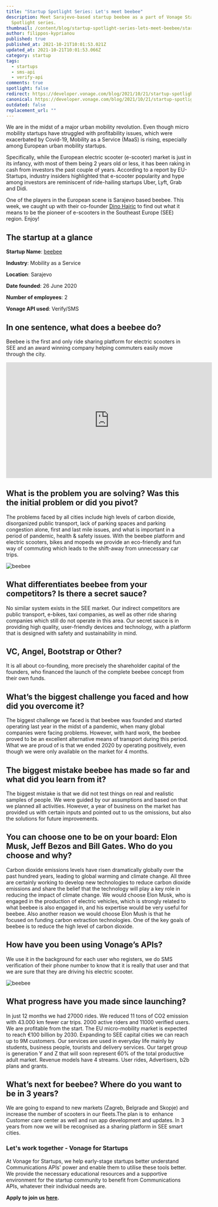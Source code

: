 ```yaml
---
title: "Startup Spotlight Series: Let's meet beebee"
description: Meet Sarajevo-based startup beebee as a part of Vonage Startup
  Spotlight series.
thumbnail: /content/blog/startup-spotlight-series-lets-meet-beebee/startups_beebee_1200x600.png
author: filippos-kyprianou
published: true
published_at: 2021-10-21T10:01:53.021Z
updated_at: 2021-10-21T10:01:53.066Z
category: startup
tags:
  - startups
  - sms-api
  - verify-api
comments: true
spotlight: false
redirect: https://developer.vonage.com/blog/2021/10/21/startup-spotlight-series-lets-meet-beebee
canonical: https://developer.vonage.com/blog/2021/10/21/startup-spotlight-series-lets-meet-beebee
outdated: false
replacement_url: ""
---
```

We are in the midst of a major urban mobility revolution. Even though micro mobility startups have struggled with profitability issues, which were exacerbated by Covid-19, Mobility as a Service (MaaS) is rising, especially among European urban mobility startups.

Specifically, while the European electric scooter (e-scooter) market is just in its infancy, with most of them being 2 years old or less, it has been raking in cash from investors the past couple of years. According to a report by EU-Startups, industry insiders highlighted that e-scooter popularity and hype among investors are reminiscent of ride-hailing startups Uber, Lyft, Grab and Didi.

One of the players in the European scene is Sarajevo based beebee. This week, we caught up with their co-founder [Dino Hajric](https://www.linkedin.com/in/dinohajric/?lipi=urn%3Ali%3Apage%3Acompanies_company_people_index%3B6a256e80-7e22-4901-94a4-4f202991fa15) to find out what it means to be the pioneer of e-scooters in the Southeast Europe (SEE) region. Enjoy!

## The startup at a glance

**Startup Name**: [beebee](http://beebee.buzz/)

**Industry**: Mobility as a Service

**Location**: Sarajevo

**Date founded**: 26 June 2020

**Number of employees**: 2

**Vonage API used**: Verify/SMS

## In one sentence, what does a beebee do?

Beebee is the first and only ride sharing platform for electric scooters in SEE and an award winning company helping commuters easily move through the city. 

<iframe src="https://www.facebook.com/plugins/video.php?height=314&href=https%3A%2F%2Fwww.facebook.com%2Fbeebee.scooter%2Fvideos%2F993328424603248%2F&show_text=false&width=560&t=0" width="560" height="314" style="border:none;overflow:hidden" scrolling="no" frameborder="0" allowfullscreen="true" allow="autoplay; clipboard-write; encrypted-media; picture-in-picture; web-share" allowFullScreen="true"></iframe>

## What is the problem you are solving? Was this the initial problem or did you pivot?

The problems faced by all cities include high levels of carbon dioxide, disorganized public transport, lack of parking spaces and parking congestion alone, first and last mile issues, and what is important in a period of pandemic, health & safety issues. With the beebee platform and electric scooters, bikes and mopeds we provide an eco-friendly and fun way of commuting which leads to the shift-away from unnecessary car trips.

![beebee](https://beebee.buzz/osoawhip/2021/06/Beebee-Oriflame-1-1200x350.jpg "beebe")

## What differentiates beebee from your competitors? Is there a secret sauce?

No similar system exists in the SEE market. Our indirect competitors are public transport, e-bikes, taxi companies, as well as other ride sharing companies which still do not operate in this area. Our secret sauce is in providing high quality, user-friendly devices and technology, with a platform that is designed with safety and sustainability in mind.

## VC, Angel, Bootstrap or Other?

It is all about co-founding, more precisely the shareholder capital of the founders, who financed the launch of the complete beebee concept from their own funds.

## What’s the biggest challenge you faced and how did you overcome it?

The biggest challenge we faced is that beebee was founded and started operating last year in the midst of a pandemic, when many global companies were facing problems. However, with hard work, the beebee proved to be an excellent alternative means of transport during this period. What we are proud of is that we ended 2020 by operating positively, even though we were only available on the market for 4 months.

## The biggest mistake beebee has made so far and what did you learn from it?

The biggest mistake is that we did not test things on real and realistic samples of people. We were guided by our assumptions and based on that we planned all activities. However, a year of business on the market has provided us with certain inputs and pointed out to us the omissions, but also the solutions for future improvements.

## You can choose one to be on your board: Elon Musk, Jeff Bezos and Bill Gates. Who do you choose and why? 

Carbon dioxide emissions levels have risen dramatically globally over the past hundred years, leading to global warming and climate change. All three are certainly working to develop new technologies to reduce carbon dioxide emissions and share the belief that the technology will play a key role in reducing the impact of climate change. We would choose Elon Musk, who is engaged in the production of electric vehicles, which is strongly related to what beebee is also engaged in, and his expertise would be very useful for beebee. Also another  reason we would choose Elon Mush is that he focused on funding carbon extraction technologies. One of the key goals of beebee is to reduce the high level of carbon dioxide.

## How have you been using Vonage’s APIs?

We use it in the background for each user who registers, we do SMS verification of their phone number to know that it is really that user and that we are sure that they are driving his electric scooter.

![beebee](https://pbs.twimg.com/media/E5SjxlLXMAQC2aQ.jpg "beebee")

## What progress have you made since launching? 

In just 12 months we had 27000 rides. We reduced 11 tons of CO2 emission with 43.000 km fewer car trips. 2000 active riders and 11000 verified users. We are profitable from the start. The EU micro-mobility market is expected to reach €100 billion by 2030. Expanding to SEE capital cities we can reach up to 9M customers. Our services are used in everyday life mainly by students, business people, tourists and delivery services. Our target group is generation Y and Z that will soon represent 60% of the total productive adult market. Revenue models have 4 streams. User rides, Advertisers, b2b plans and grants.

## What’s next for beebee? Where do you want to be in 3 years?

We are going to expand to new markets (Zagreb, Belgrade and Skopje) and increase the number of scooters in our fleets.The plan is to  enhance Customer care center as well and run app development and updates. In 3 years from now we will be recognised as a sharing platform in SEE smart cities.

### Let's work together - Vonage for Startups

At Vonage for Startups, we help early-stage startups better understand Communications APIs' power and enable them to utilise these tools better. We provide the necessary educational resources and a supportive environment for the startup community to benefit from Communications APIs, whatever their individual needs are.


**Apply to join us [here](https://vonage.dev/3d093hA).**